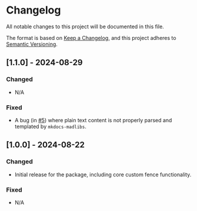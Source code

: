 # Changelog

All notable changes to this project will be documented in this file.

The format is based on [Keep a Changelog](https://keepachangelog.com/en/1.0.0/),
and this project adheres to [Semantic Versioning](https://semver.org/spec/v2.0.0.html).

## [1.1.0] - 2024-08-29
### Changed
- N/A

### Fixed
- A bug (in [#5](https://github.com/samgaudet/mkdocs-madlibs/issues/5)) where plain text content is not properly parsed and templated by `mkdocs-madlibs`.

## [1.0.0] - 2024-08-22
### Changed
- Initial release for the package, including core custom fence functionality.

### Fixed
- N/A
